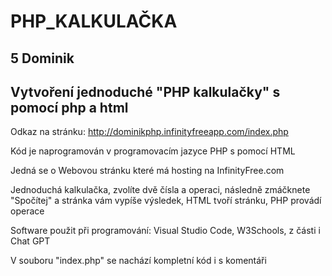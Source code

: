 # PHP_KALKULAČKA
## 5 Dominik
## Vytvoření jednoduché "PHP kalkulačky" s pomocí php a html 

Odkaz na stránku: http://dominikphp.infinityfreeapp.com/index.php

Kód je naprogramován v programovacím jazyce PHP s pomocí HTML

Jedná se o Webovou stránku které má hosting na InfinityFree.com

Jednoduchá kalkulačka, zvolíte dvě čísla a operaci, následně zmáčknete "Spočítej" a stránka vám vypíše výsledek, HTML tvoří stránku, PHP provádí operace

Software použit při programování: Visual Studio Code, W3Schools, z části i Chat GPT

V souboru "index.php" se nachází kompletní kód i s komentáři
